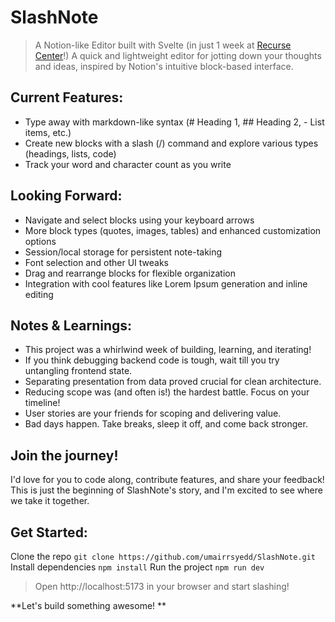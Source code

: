 # SlashNote

> A Notion-like Editor built with Svelte (in just 1 week at [Recurse Center](https://www.recurse.com/ "Recurse Center")!)
> A quick and lightweight editor for jotting down your thoughts and ideas, inspired by Notion's intuitive block-based interface.

## Current Features:

- Type away with markdown-like syntax (# Heading 1, ## Heading 2, - List items, etc.)
- Create new blocks with a slash (/) command and explore various types (headings, lists, code)
- Track your word and character count as you write

## Looking Forward:

- Navigate and select blocks using your keyboard arrows
- More block types (quotes, images, tables) and enhanced customization options
- Session/local storage for persistent note-taking
- Font selection and other UI tweaks
- Drag and rearrange blocks for flexible organization
- Integration with cool features like Lorem Ipsum generation and inline editing

## Notes & Learnings:

- This project was a whirlwind week of building, learning, and iterating! ️
- If you think debugging backend code is tough, wait till you try untangling frontend state.
- Separating presentation from data proved crucial for clean architecture.
- Reducing scope was (and often is!) the hardest battle. Focus on your timeline!
- User stories are your friends for scoping and delivering value.
- Bad days happen. Take breaks, sleep it off, and come back stronger.

## Join the journey!

I'd love for you to code along, contribute features, and share your feedback! This is just the beginning of SlashNote's story, and I'm excited to see where we take it together.

## Get Started:

Clone the repo
`git clone https://github.com/umairrsyedd/SlashNote.git`
Install dependencies
`npm install`
Run the project
`npm run dev`

> Open http://localhost:5173 in your browser and start slashing!

**Let's build something awesome! **
